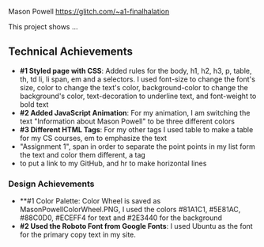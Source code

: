 Mason Powell
https://glitch.com/~a1-finalhalation

This project shows ...

## Technical Achievements
- **#1 Styled page with CSS**: Added rules for the body, h1, h2, h3, p, table, th, td li, li span, em and a selectors. I 
used font-size to change the font's size, color to change the text's color, background-color to change the 
background's color, text-decoration to underline text, and font-weight to bold text
- **#2 Added JavaScript Animation**: For my animation, I am switching the text "Information about Mason Powell" to be
three different colors 
- **#3 Different HTML Tags**: For my other tags I used table to make a table for my CS courses, em to emphasize the text
- "Assignment 1", span in order to separate the point points in my list form the text and color them different, a tag
- to put a link to my GitHub, and hr to make horizontal lines 

### Design Achievements
- **#1 Color Palette: Color Wheel is saved as MasonPowellColorWheel.PNG, I used the colors #81A1C1, #5E81AC, #88C0D0,
#ECEFF4 for text and #2E3440 for the background
- **#2 Used the Roboto Font from Google Fonts**: I used Ubuntu as the font for the primary copy text in my site.
